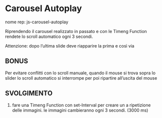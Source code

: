 Carousel Autoplay
===
nome rep: js-carousel-autoplay

Riprendendo il carousel realizzato in passato  e con le Timeng Function rendete lo scroll automatico ogni 3 secondi.

Attenzione: dopo l’ultima slide deve riapparire la prima e così via

## BONUS
Per evitare conflitti con lo scroll manuale, quando il mouse si trova sopra lo slider lo scroll automatico si interrompe per poi ripartire all’uscita del mouse

## SVOLGIMENTO
1. fare una Timeng Function con set-Interval per creare un a ripetizione delle immagini. le immagini cambieranno ogni 3 secondi. (3000 ms)
